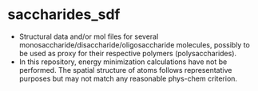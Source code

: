 # saccharides_sdf
- Structural data and/or mol files for several monosaccharide/disaccharide/oligosaccharide molecules, possibly to be used as proxy for their respective polymers (polysaccharides).
- In this repository, energy minimization calculations have not be performed. The spatial structure of atoms follows representative purposes but may not match any reasonable phys-chem criterion.
